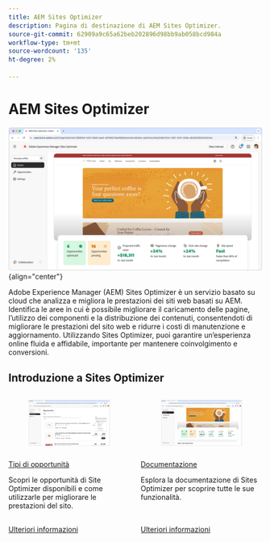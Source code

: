 ```yaml
---
title: AEM Sites Optimizer
description: Pagina di destinazione di AEM Sites Optimizer.
source-git-commit: 62909a9c65a62beb202896d98bb9ab058bcd984a
workflow-type: tm+mt
source-wordcount: '135'
ht-degree: 2%

---
```



# AEM Sites Optimizer

![Experience Manager Sites Optimizer](./assets/sites-optimizer/hero.png){align="center"}

Adobe Experience Manager (AEM) Sites Optimizer è un servizio basato su cloud che analizza e migliora le prestazioni dei siti web basati su AEM. Identifica le aree in cui è possibile migliorare il caricamento delle pagine, l’utilizzo dei componenti e la distribuzione dei contenuti, consentendoti di migliorare le prestazioni del sito web e ridurre i costi di manutenzione e aggiornamento. Utilizzando Sites Optimizer, puoi garantire un’esperienza online fluida e affidabile, importante per mantenere coinvolgimento e conversioni.

## Introduzione a Sites Optimizer

<!-- CARDS 

* ./opportunity-types/overview.md
   {title=Opportunity types}
   {description = Learn about the available Site Optimizer opportunities and how to use them to improve your site's performance.}
* ./documentation/overview.md
  * {title=Documentation}
  * {description=Explore the Sites Optimizer documentation to learn about all its capabilities.}

-->
<!-- START CARDS HTML - DO NOT MODIFY BY HAND -->
<div class="columns">
    <div class="column is-half-tablet is-half-desktop is-one-third-widescreen" aria-label="Opportunity types">
        <div class="card" style="height: 100%; display: flex; flex-direction: column; height: 100%;">
            <div class="card-image">
                <figure class="image x-is-16by9">
                    <a href="./opportunity-types/overview.md" title="Tipi di opportunità" target="_blank" rel="referrer">
                        <img class="is-bordered-r-small" src="opportunity-types/assets/overview/hero.png" alt="Tipi di opportunità"
                             style="width: 100%; aspect-ratio: 16 / 9; object-fit: cover; overflow: hidden; display: block; margin: auto;">
                    </a>
                </figure>
            </div>
            <div class="card-content is-padded-small" style="display: flex; flex-direction: column; flex-grow: 1; justify-content: space-between;">
                <div class="top-card-content">
                    <p class="headline is-size-6 has-text-weight-bold">
                        <a href="./opportunity-types/overview.md" target="_blank" rel="referrer" title="Tipi di opportunità">Tipi di opportunità</a>
                    </p>
                    <p class="is-size-6">Scopri le opportunità di Site Optimizer disponibili e come utilizzarle per migliorare le prestazioni del sito.</p>
                </div>
                <a href="./opportunity-types/overview.md" target="_blank" rel="referrer" class="spectrum-Button spectrum-Button--outline spectrum-Button--primary spectrum-Button--sizeM" style="align-self: flex-start; margin-top: 1rem;">
                    <span class="spectrum-Button-label has-no-wrap has-text-weight-bold">Ulteriori informazioni</span>
                </a>
            </div>
        </div>
    </div>
    <div class="column is-half-tablet is-half-desktop is-one-third-widescreen" aria-label="Documentation">
        <div class="card" style="height: 100%; display: flex; flex-direction: column; height: 100%;">
            <div class="card-image">
                <figure class="image x-is-16by9">
                    <a href="./documentation/overview.md" title="Documentazione" target="_blank" rel="referrer">
                        <img class="is-bordered-r-small" src="documentation/assets/overview/hero.png" alt="Documentazione"
                             style="width: 100%; aspect-ratio: 16 / 9; object-fit: cover; overflow: hidden; display: block; margin: auto;">
                    </a>
                </figure>
            </div>
            <div class="card-content is-padded-small" style="display: flex; flex-direction: column; flex-grow: 1; justify-content: space-between;">
                <div class="top-card-content">
                    <p class="headline is-size-6 has-text-weight-bold">
                        <a href="./documentation/overview.md" target="_blank" rel="referrer" title="Documentazione">Documentazione</a>
                    </p>
                    <p class="is-size-6">Esplora la documentazione di Sites Optimizer per scoprire tutte le sue funzionalità.</p>
                </div>
                <a href="./documentation/overview.md" target="_blank" rel="referrer" class="spectrum-Button spectrum-Button--outline spectrum-Button--primary spectrum-Button--sizeM" style="align-self: flex-start; margin-top: 1rem;">
                    <span class="spectrum-Button-label has-no-wrap has-text-weight-bold">Ulteriori informazioni</span>
                </a>
            </div>
        </div>
    </div>
</div>
<!-- END CARDS HTML - DO NOT MODIFY BY HAND -->
